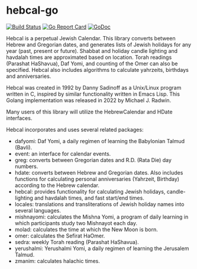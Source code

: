 # hebcal-go

[![Build Status](https://app.travis-ci.com/hebcal/hebcal-go.svg?branch=main)](https://app.travis-ci.com/hebcal/hebcal-go)
[![Go Report Card](https://goreportcard.com/badge/github.com/hebcal/hebcal-go)](https://goreportcard.com/report/github.com/hebcal/hebcal-go)
[![GoDoc](https://pkg.go.dev/badge/github.com/hebcal/hebcal-go?status.svg)](https://pkg.go.dev/github.com/hebcal/hebcal-go)

Hebcal is a perpetual Jewish Calendar. This library converts between
Hebrew and Gregorian dates, and generates lists of Jewish holidays for
any year (past, present or future). Shabbat and holiday candle lighting
and havdalah times are approximated based on location. Torah readings
(Parashat HaShavua), Daf Yomi, and counting of the Omer can also be
specified. Hebcal also includes algorithms to calculate yahrzeits,
birthdays and anniversaries.

Hebcal was created in 1992 by Danny Sadinoff as a Unix/Linux program
written in C, inspired by similar functionality written in Emacs Lisp.
This Golang implementation was released in 2022 by Michael J. Radwin.

Many users of this library will utilize the HebrewCalendar and HDate
interfaces.

Hebcal incorporates and uses several related packages:

  - dafyomi: Daf Yomi, a daily regimen of learning the Babylonian
    Talmud (Bavli).
  - event: an interface for calendar events.
  - greg: converts between Gregorian dates and R.D. (Rata Die)
    day numbers.
  - hdate: converts between Hebrew and Gregorian dates.
    Also includes functions for calculating personal anniversaries
    (Yahrzeit, Birthday) according to the Hebrew calendar.
  - hebcal: provides functionality for calculating Jewish holidays,
    candle-lighting and havdalah times, and fast start/end times.
  - locales: translations and transliterations of Jewish holiday
    names into several languages.
  - mishnayomi: calculates the Mishna Yomi, a program of daily
    learning in which participants study two Mishnayot each day.
  - molad: calculates the time at which the New Moon is born.
  - omer: calculates the Sefirat HaOmer.
  - sedra: weekly Torah reading (Parashat HaShavua).
  - yerushalmi: Yerushalmi Yomi, a daily regimen of learning the
    Jerusalem Talmud.
  - zmanim: calculates halachic times.
